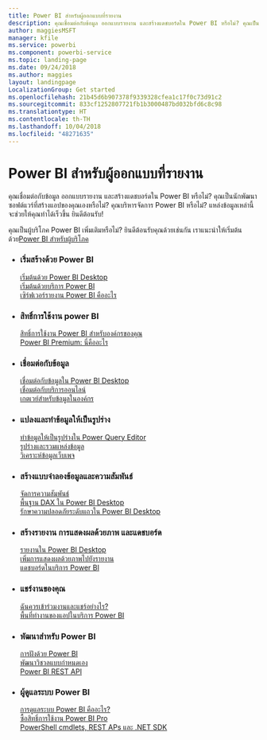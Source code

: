 ```yaml
---
title: Power BI สำหรับผู้ออกแบบที่รายงาน
description: คุณเชื่อมต่อกับข้อมูล ออกแบบรายงาน และสร้างแดชบอร์ดใน Power BI หรือไม่? คุณเป็นนักพัฒนาซอฟต์แวร์ที่สร้างแอปของคุณเองหรือผู้ดูแลระบบ Power BI หรือไม่?
author: maggiesMSFT
manager: kfile
ms.service: powerbi
ms.component: powerbi-service
ms.topic: landing-page
ms.date: 09/24/2018
ms.author: maggies
layout: landingpage
LocalizationGroup: Get started
ms.openlocfilehash: 21b45d6b907378f9339328cfea1c17f0c73d91c2
ms.sourcegitcommit: 833cf1252807721fb1b3000487bd032bfd6c8c98
ms.translationtype: HT
ms.contentlocale: th-TH
ms.lasthandoff: 10/04/2018
ms.locfileid: "48271635"
---
```

# <a name="power-bi-for-report-designers"></a>Power BI สำหรับผู้ออกแบบที่รายงาน

คุณเชื่อมต่อกับข้อมูล ออกแบบรายงาน และสร้างแดชบอร์ดใน Power BI หรือไม่? คุณเป็นนักพัฒนาซอฟต์แวร์ที่สร้างแอปของคุณเองหรือไม่? คุณบริหารจัดการ Power BI หรือไม่? แหล่งข้อมูลเหล่านี้จะช่วยให้คุณทำได้เร็วขึ้น ยินดีต้อนรับ!

คุณเป็นผู้บริโภค Power BI เพิ่มเติมหรือไม่? ยินดีต้อนรับคุณด้วยเช่นกัน เราแนะนำให้เริ่มต้นด้วย[Power BI สำหรับผู้บริโภค](consumer/power-bi-consumer-landing.md)

<ul class="panelContent cardsF"> 
              <li> 
                             <div class="cardSize"> 
                                           <div class="cardPadding"> 
                                                          <div class="card"> 
                                                                        <div class="cardText"> 
                                                                                      <h3>เริ่มสร้างด้วย Power BI</h3> 
                                                                                      <p></p>
                                                                                            <a href="desktop-what-is-desktop.md">เริ่มต้นด้วย Power BI Desktop</a><br/> 
                                                                                            <a href="power-bi-overview.md">เริ่มต้นด้วยบริการ Power BI</a><br/> 
                                                                                            <a href="report-server/get-started.md">เซิร์ฟเวอร์รายงาน Power BI คืออะไร</a>
                                                                        </div> 
                                                          </div> 
                                           </div> 
                             </div> 
              </li>
              <li> 
                             <div class="cardSize"> 
                                           <div class="cardPadding"> 
                                                          <div class="card"> 
                                                                        <div class="cardText"> 
                                                                                      <h3>สิทธิ์การใช้งาน power BI</h3> 
                                                                                      <p></p>
                                                                                            <a href="service-admin-licensing-organization.md">สิทธิ์การใช้งาน Power BI สำหรับองค์กรของคุณ</a><br/> 
                                                                                            <a href="service-premium.md">Power BI Premium: นี่คืออะไร</a> 
                                                                        </div> 
                                                          </div> 
                                           </div> 
                             </div> 
              </li>
              <li> 
                             <div class="cardSize"> 
                                           <div class="cardPadding"> 
                                                          <div class="card"> 
                                                                        <div class="cardText"> 
                                                                                      <h3>เชื่อมต่อกับข้อมูล</h3> 
                                                                                      <p></p>
                                                                                            <a href="desktop-quickstart-connect-to-data.md">เชื่อมต่อกับข้อมูลใน Power BI Desktop</a><br/> 
                                                                                            <a href="service-connect-to-services.md">เชื่อมต่อกับบริการออนไลน์</a><br/> 
                                                                                            <a href="service-gateway-install.md">เกตเวย์สำหรับข้อมูลในองค์กร</a>
                                                                        </div> 
                                                          </div> 
                                           </div> 
                             </div> 
              </li>
              <li> 
                             <div class="cardSize"> 
                                           <div class="cardPadding"> 
                                                          <div class="card"> 
                                                                        <div class="cardText"> 
                                                                                      <h3>แปลงและทำข้อมูลให้เป็นรูปร่าง</h3> 
                                                                                      <p></p>
                                                                                            <a href="desktop-common-query-tasks.md">ทำข้อมูลให้เป็นรูปร่างใน Power Query Editor</a><br/> 
                                                                                            <a href="desktop-shape-and-combine-data.md">รูปร่างและรวมแหล่งข้อมูล</a><br/> 
                                                                                            <a href="desktop-tutorial-importing-and-analyzing-data-from-a-web-page.md">วิเคราะห์ข้อมูลเว็บเพจ</a>
                                                                        </div> 
                                                          </div> 
                                           </div> 
                             </div> 
              </li>
              <li> 
                             <div class="cardSize"> 
                                           <div class="cardPadding"> 
                                                          <div class="card"> 
                                                                       <div class="cardText"> 
                                                                                      <h3>สร้างแบบจำลองข้อมูลและความสัมพันธ์</h3> 
                                                                                      <p></p>
                                                                                            <a href="desktop-create-and-manage-relationships.md">จัดการความสัมพันธ์</a><br/>
                                                                                            <a href="desktop-quickstart-learn-dax-basics.md">พื้นฐาน DAX ใน Power BI Desktop</a><br/> 
                                                                                            <a href="service-admin-rls.md">รักษาความปลอดภัยระดับแถวใน Power BI Desktop</a> 
                                                                        </div> 
                                                          </div> 
                                           </div> 
                             </div> 
              </li>
              <li> 
                             <div class="cardSize"> 
                                           <div class="cardPadding"> 
                                                          <div class="card"> 
                                                                        <div class="cardText"> 
                                                                                      <h3>สร้างรายงาน การแสดงผลด้วยภาพ และแดชบอร์ด</h3> 
                                                                                      <p></p>
                                                                                            <a href="desktop-report-view.md">รายงานใน Power BI Desktop</a><br/> 
                                                                                            <a href="power-bi-report-add-visualizations-i.md">เพิ่มการแสดงผลด้วยภาพไปยังรายงาน</a><br/> 
                                                                                            <a href="service-dashboard-create.md">แดชบอร์ดในบริการ Power BI</a>
                                                                        </div> 
                                                          </div> 
                                           </div> 
                             </div> 
              </li>
              <li> 
                             <div class="cardSize"> 
                                           <div class="cardPadding"> 
                                                          <div class="card"> 
                                                                        <div class="cardText"> 
                                                                                      <h3>แชร์งานของคุณ</h3> 
                                                                                      <p></p>
                                                                                            <a href="service-how-to-collaborate-distribute-dashboards-reports.md">ฉันควรเข้าร่วมงานและแชร์อย่างไร?</a><br/>
                                                                                            <a href="service-create-workspaces.md">พื้นที่ทำงานของแอปในบริการ Power BI</a> 
                                                                        </div> 
                                                          </div> 
                                           </div> 
                             </div> 
              </li>
              <li> 
                             <div class="cardSize"> 
                                           <div class="cardPadding"> 
                                                          <div class="card"> 
                                                                        <div class="cardText"> 
                                                                                      <h3>พัฒนาสำหรับ Power BI</h3> 
                                                                                      <p></p>
                                                                                            <a href="developer/embedding.md">การฝังด้วย Power BI</a><br/> 
                                                                                            <a href="service-custom-visuals-getting-started-with-developer-tools.md">พัฒนาวิชวลแบบกำหนดเอง</a><br/> 
                                                                                            <a href="https://docs.microsoft.com/rest/api/power-bi">Power BI REST API</a>
                                                                        </div> 
                                                          </div> 
                                           </div> 
                             </div> 
              </li>
              <li> 
                             <div class="cardSize"> 
                                           <div class="cardPadding"> 
                                                          <div class="card"> 
                                                                        <div class="cardText"> 
                                                                                      <h3>ผู้ดูแลระบบ Power BI</h3> 
                                                                                      <p></p>
                                                                                            <a href="service-admin-administering-power-bi-in-your-organization.md">การดูแลระบบ Power BI คืออะไร?</a><br/> 
                                                                                            <a href="service-admin-purchasing-power-bi-pro.md">ซื้อสิทธิ์การใช้งาน Power BI Pro</a><br/>
                                                                                            <a href="service-admin-reference.md">PowerShell cmdlets, REST APs และ .NET SDK</a>
                                                                        </div> 
                                                          </div> 
                                           </div> 
                             </div> 
              </li>
</ul>



